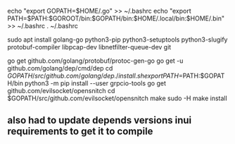 echo "export GOPATH=\$HOME/.go" >> ~/.bashrc
echo "export PATH=\$PATH:\$GOROOT/bin:\$GOPATH/bin:\$HOME/.local/bin:\$HOME/.bin" >> ~/.bashrc
. ~/.bashrc

sudo apt install golang-go python3-pip python3-setuptools python3-slugify protobuf-compiler libpcap-dev libnetfilter-queue-dev git

go get github.com/golang/protobuf/protoc-gen-go
go get -u github.com/golang/dep/cmd/dep
cd $GOPATH/src/github.com/golang/dep
./install.sh
export PATH=$PATH:$GOPATH/bin
python3 -m pip install --user grpcio-tools
go get github.com/evilsocket/opensnitch
cd $GOPATH/src/github.com/evilsocket/opensnitch
make
sudo -H make install

## also had to update depends versions inui requirements to get it to compile 
